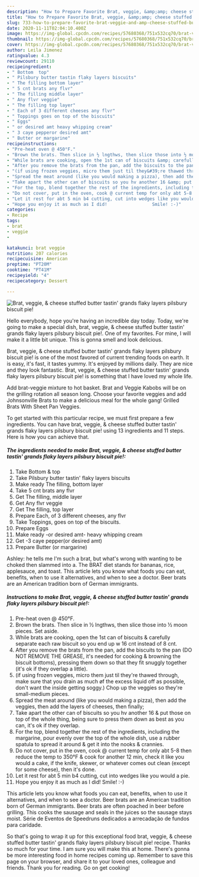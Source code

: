 ```yaml
---
description: "How to Prepare Favorite Brat, veggie, &amp;amp; cheese stuffed butter tastin&amp;#39; grands flaky layers pilsbury biscuit pie!"
title: "How to Prepare Favorite Brat, veggie, &amp;amp; cheese stuffed butter tastin&amp;#39; grands flaky layers pilsbury biscuit pie!"
slug: 733-how-to-prepare-favorite-brat-veggie-and-amp-cheese-stuffed-butter-tastin-and-39-grands-flaky-layers-pilsbury-biscuit-pie
date: 2020-11-11T02:04:10.400Z
image: https://img-global.cpcdn.com/recipes/57680368/751x532cq70/brat-veggie-cheese-stuffed-butter-tastin-grands-flaky-layers-pilsbury-biscuit-pie-recipe-main-photo.jpg
thumbnail: https://img-global.cpcdn.com/recipes/57680368/751x532cq70/brat-veggie-cheese-stuffed-butter-tastin-grands-flaky-layers-pilsbury-biscuit-pie-recipe-main-photo.jpg
cover: https://img-global.cpcdn.com/recipes/57680368/751x532cq70/brat-veggie-cheese-stuffed-butter-tastin-grands-flaky-layers-pilsbury-biscuit-pie-recipe-main-photo.jpg
author: Leila Jimenez
ratingvalue: 4.3
reviewcount: 29110
recipeingredient:
- " Bottom  top"
- " Pilsbury butter tastin flaky layers biscuits"
- " The filling bottom layer"
- " 5 cnt brats any flvr"
- " The filling middle layer"
- " Any flvr veggie"
- " The filling top layer"
- " Each of 3 different cheeses any flvr"
- " Toppings goes on top of the biscuits"
- " Eggs"
- " or desired amt heavy whipping cream"
- " 3 caye pepperor desired amt"
- " Butter or margarine"
recipeinstructions:
- "Pre-heat oven @ 450°F."
- "Brown the brats. Then slice in ½ lngthws, then slice those into ½ moon pieces. Set aside."
- "While brats are cooking, open the 1st can of biscuits &amp; carefully separate each raw biscuit so you end up w 16 cnt instead of 8 cnt."
- "After you remove the brats from the pan, add the biscuits to the pan (DO NOT REMOVE THE GREASE, it&#39;s needed for cooking &amp; browning the biscuit bottoms), pressing them down so that they fit snuggly together (it&#39;s ok if they overlap a little)."
- "(if using frozen veggies, micro them just til they&#39;re thawed through, make sure that you drain as much øf the excess liquid off as possible, don&#39;t want the inside getting soggy.) Chop up the veggies so they&#39;re small-medium pieces."
- "Spread the meat around (like you would making a pizza), then add the veggies, then add the layers of cheeses, then finally;"
- "Take apart the other can of biscuits so you hv another 16 &amp; put those on top of the whole thing, being sure to press them down as best as you can, it&#39;s ok if they overlap."
- "For the top, blend together the rest of the ingredients, including the margarine, pour evenly over the top of the whole dish, use a rubber spatula to spread it around &amp; get it into the nooks &amp; crannies."
- "Do not cover, put in the oven, cook @ current temp for only abt 5-8 then reduce the temp to 350°F &amp; cook for another 12 min, check it like you would a cake, if the knife, skewer, or whatever comes out clean (except for some cheese), then it&#39;s done."
- "Let it rest for abt 5 min b4 cutting, cut into wedges like you would a pie."
- "Hope you enjoy it as much as I did!                 Smile! :-)"
categories:
- Recipe
tags:
- brat
- veggie
- 

katakunci: brat veggie  
nutrition: 207 calories
recipecuisine: American
preptime: "PT20M"
cooktime: "PT41M"
recipeyield: "4"
recipecategory: Dessert

---
```



![Brat, veggie, &amp; cheese stuffed butter tastin&#39; grands flaky layers pilsbury biscuit pie!](https://img-global.cpcdn.com/recipes/57680368/751x532cq70/brat-veggie-cheese-stuffed-butter-tastin-grands-flaky-layers-pilsbury-biscuit-pie-recipe-main-photo.jpg)

Hello everybody, hope you're having an incredible day today. Today, we're going to make a special dish, brat, veggie, &amp; cheese stuffed butter tastin&#39; grands flaky layers pilsbury biscuit pie!. One of my favorites. For mine, I will make it a little bit unique. This is gonna smell and look delicious.

Brat, veggie, &amp; cheese stuffed butter tastin&#39; grands flaky layers pilsbury biscuit pie! is one of the most favored of current trending foods on earth. It is easy, it's fast, it tastes yummy. It's enjoyed by millions daily. They are nice and they look fantastic. Brat, veggie, &amp; cheese stuffed butter tastin&#39; grands flaky layers pilsbury biscuit pie! is something that I have loved my whole life.

Add brat-veggie mixture to hot basket. Brat and Veggie Kabobs will be on the grilling rotation all season long. Choose your favorite veggies and add Johnsonville Brats to make a delicious meal for the whole gang! Grilled Brats With Sheet Pan Veggies.


To get started with this particular recipe, we must first prepare a few ingredients. You can have brat, veggie, &amp; cheese stuffed butter tastin&#39; grands flaky layers pilsbury biscuit pie! using 13 ingredients and 11 steps. Here is how you can achieve that.

<!--inarticleads1-->

##### The ingredients needed to make Brat, veggie, &amp; cheese stuffed butter tastin&#39; grands flaky layers pilsbury biscuit pie!:

1. Take  Bottom &amp; top
1. Take  Pilsbury butter tastin&#39; flaky layers biscuits
1. Make ready  The filling, bottom layer
1. Take  5 cnt brats any flvr
1. Get  The filling, middle layer
1. Get  Any flvr veggie
1. Get  The filling, top layer
1. Prepare  Each, of 3 different cheeses, any flvr
1. Take  Toppings, goes on top of the biscuits.
1. Prepare  Eggs
1. Make ready  -or desired amt- heavy whipping cream
1. Get  -3 caye pepper(or desired amt)
1. Prepare  Butter (or margarine)


Ashley: he tells me I&#39;m such a brat, but what&#39;s wrong with wanting to be choked then slammed into a. The BRAT diet stands for bananas, rice, applesauce, and toast. This article lets you know what foods you can eat, benefits, when to use it alternatives, and when to see a doctor. Beer brats are an American tradition born of German immigrants. 

<!--inarticleads2-->

##### Instructions to make Brat, veggie, &amp; cheese stuffed butter tastin&#39; grands flaky layers pilsbury biscuit pie!:

1. Pre-heat oven @ 450°F.
1. Brown the brats. Then slice in ½ lngthws, then slice those into ½ moon pieces. Set aside.
1. While brats are cooking, open the 1st can of biscuits &amp; carefully separate each raw biscuit so you end up w 16 cnt instead of 8 cnt.
1. After you remove the brats from the pan, add the biscuits to the pan (DO NOT REMOVE THE GREASE, it&#39;s needed for cooking &amp; browning the biscuit bottoms), pressing them down so that they fit snuggly together (it&#39;s ok if they overlap a little).
1. (if using frozen veggies, micro them just til they&#39;re thawed through, make sure that you drain as much øf the excess liquid off as possible, don&#39;t want the inside getting soggy.) Chop up the veggies so they&#39;re small-medium pieces.
1. Spread the meat around (like you would making a pizza), then add the veggies, then add the layers of cheeses, then finally;
1. Take apart the other can of biscuits so you hv another 16 &amp; put those on top of the whole thing, being sure to press them down as best as you can, it&#39;s ok if they overlap.
1. For the top, blend together the rest of the ingredients, including the margarine, pour evenly over the top of the whole dish, use a rubber spatula to spread it around &amp; get it into the nooks &amp; crannies.
1. Do not cover, put in the oven, cook @ current temp for only abt 5-8 then reduce the temp to 350°F &amp; cook for another 12 min, check it like you would a cake, if the knife, skewer, or whatever comes out clean (except for some cheese), then it&#39;s done.
1. Let it rest for abt 5 min b4 cutting, cut into wedges like you would a pie.
1. Hope you enjoy it as much as I did!                 Smile! :-)


This article lets you know what foods you can eat, benefits, when to use it alternatives, and when to see a doctor. Beer brats are an American tradition born of German immigrants. Beer brats are often poached in beer before grilling. This cooks the sausage and seals in the juices so the sausage stays moist. Série de Eventos de Speedruns dedicados a arrecadação de fundos para caridade. 

So that's going to wrap it up for this exceptional food brat, veggie, &amp; cheese stuffed butter tastin&#39; grands flaky layers pilsbury biscuit pie! recipe. Thanks so much for your time. I am sure you will make this at home. There's gonna be more interesting food in home recipes coming up. Remember to save this page on your browser, and share it to your loved ones, colleague and friends. Thank you for reading. Go on get cooking!
